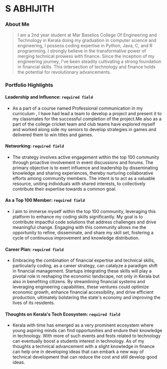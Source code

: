 # S ABHIJITH

### About Me

>I am a 2nd year student at Mar Baselios College Of Engineering and Technology in Kerala doing my graduation in computer science and engineering, I possess coding expertise in Python, Java, C, and R programming. I strongly believe in the transformative power of merging technical prowess with finance. Since the inception of my engineering journey, I've been steadily cultivating a strong foundation in financial skills. This intersection of technology and finance holds the potential for revolutionary advancements.


### Portfolio Highlights



#### Leadership and Influence: `required field`

- As a part of a course named Professional communication in my curriculum , I have had lead a team to develop a project and present it to my classmates for the successful completion of the project.Me also as a part of the college cricket team and club teams have explored myself and worked along side my seniors to develop strategies in games and delivered them to win titles and games.

#### Networking: `required field`

- The strategy involves active engagement within the top 100 community through proactive involvement in event discussions and forums. The primary objective is to exert influence and leadership by disseminating knowledge and sharing experiences, thereby nurturing collaborative efforts among community members. The intent is to act as a valuable resource, uniting individuals with shared interests, to collectively contribute their expertise towards a common goal.

#### As a Top 100 Member: `required field`

- I aim to immerse myself within the top 100 community, leveraging this platform to enhance my coding skills significantly. My goal is to contribute impactful code solutions that address challenges and drive meaningful change. Engaging with this community allows me the opportunity to refine, disseminate, and share my skill set, fostering a cycle of continuous improvement and knowledge distribution.

#### Career Plan: `required field`

- Embracing the combination of financial expertise and technical skills, particularly coding, as a career strategy, can catalyze a paradigm shift in financial management. Startups integrating these skills will play a pivotal role in reshaping the economic landscape, not only in Kerala but also in benefiting citizens. By streamlining financial systems and leveraging engineering capabilities, these ventures could optimize economic growth, enhance financial accessibility, and drive efficient production, ultimately bolstering the state's economy and improving the lives of its residents.

#### Thoughts on Kerala's Tech Ecosystem: `required field`

- Kerala with time has emerged as a very prominent ecosystem where young aspiring minds can find opportunities and endure their knowledge in technology. With more of such events and fests related to technology can eventually boost a students interest in technology. As of my thoughts a technical advancement with a slight knowledge in finance can help one in developing ideas that can embark a new way of technical development that can reduce the cost and still develop good ideas. 
